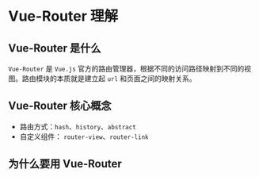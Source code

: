 # Vue-Router 理解

## Vue-Router 是什么

`Vue-Router` 是 `Vue.js` 官方的路由管理器，根据不同的访问路径映射到不同的视图。路由模块的本质就是建立起 `url` 和页面之间的映射关系。

## Vue-Router 核心概念

* 路由方式：`hash`、`history`、`abstract`
* 自定义组件： `router-view`、`router-link`


## 为什么要用 Vue-Router